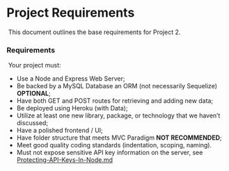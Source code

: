 # Project Requirements
​
This document outlines the base requirements for Project 2.
​
### Requirements
​
Your project must:
​

* Use a Node and Express Web Server;
* Be backed by a MySQL Database an ORM (not necessarily Sequelize) **OPTIONAL**;
* Have both GET and POST routes for retrieving and adding new data;
* Be deployed using Heroku (with Data);
* Utilize at least one new library, package, or technology that we haven’t discussed;
* Have a polished frontend / UI;
* Have folder structure that meets MVC Paradigm **NOT RECOMMENDED**;
* Meet good quality coding standards (indentation, scoping, naming).
* Must not expose sensitive API key information on the server, see [Protecting-API-Keys-In-Node.md](../../../10-nodejs/03-Supplemental/Protecting-API-Keys-In-Node.md)
  